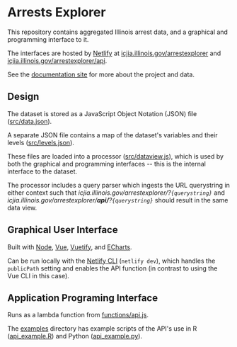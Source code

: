 # Arrests Explorer

This repository contains aggregated Illinois arrest data, and a graphical and programming interface to it.

The interfaces are hosted by [Netlify](https://www.netlify.com) at [icjia.illinois.gov/arrestexplorer](https://icjia.illinois.gov/arrestexplorer)
and [icjia.illinois.gov/arrestexplorer/api](https://icjia.illinois.gov/arrestexplorer/api).

See the [documentation site](https://icjia.illinois.gov/arrestexplorer/docs) for more about the project and data.

## Design

The dataset is stored as a JavaScript Object Notation (JSON) file ([src/data.json](./src/data.json)).

A separate JSON file contains a map of the dataset's variables and their levels ([src/levels.json](./src/levels.json)).

These files are loaded into a processor ([src/dataview.js](./src/dataview.js)), which is used by both the graphical and programming interfaces --
this is the internal interface to the dataset.

The processor includes a query parser which ingests the URL querystring in either context such that
_icjia.illinois.gov/arrestexplorer/?`{querystring}`_ and _icjia.illinois.gov/arrestexplorer/**api/**?`{querystring}`_ should result in the same data view.

## Graphical User Interface

Built with [Node](https://nodejs.org), [Vue](https://vuejs.org), [Vuetify](https://vuetifyjs.com), and [ECharts](https://echarts.apache.org).

Can be run locally with the [Netlify CLI](https://docs.netlify.com/cli/get-started) (`netlify dev`), which handles the `publicPath` setting and enables
the API function (in contrast to using the Vue CLI in this case).

## Application Programing Interface

Runs as a lambda function from [functions/api.js](./functions/api.js).

The [examples](./examples) directory has example scripts of the API's use in R ([api_example.R](./examples/api_example.R)) and Python
([api_example.py](./examples/api_example.py)).

